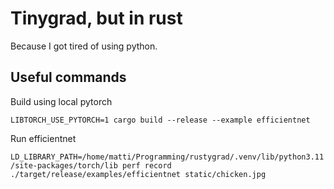 # Tinygrad, but in rust

Because I got tired of using python.

## Useful commands

Build using local pytorch

`LIBTORCH_USE_PYTORCH=1 cargo build --release --example efficientnet`

Run efficientnet

`LD_LIBRARY_PATH=/home/matti/Programming/rustygrad/.venv/lib/python3.11/site-packages/torch/lib perf record  ./target/release/examples/efficientnet static/chicken.jpg`
